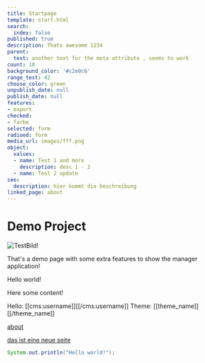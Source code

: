 ```yaml
---
title: Startpage
template: start.html
search:
  index: false
published: true
description: Thats awesome 1234
parent:
  text: another text for the meta attribute , seems to work
count: 18
background_color: '#c2e0c6'
range_test: 42
choose_color: green
unpublish_date: null
publish_date: null
features:
- export
checked:
- farbe
selected: form
radioed: form
media_url: images/fff.png
object:
  values:
  - name: Test 1 and more
    description: desc 1 - 2
  - name: Test 2 update
seo:
  description: hier kommt die beschreibung
linked_page: about
---
```


# Demo Project

![TestBild!](/media/images/test.jpg?format=small)

That's a demo page with some extra features to show the manager application!

Hello world!

Here some content!

Hello: [[cms:username]][[/cms:username]]
Theme: [[theme_name]][[/theme_name]]

[about](/about)

[das ist eine neue seite](/das-ist-eine-neue-seite)


```java
System.out.println("Hello world!");
```
